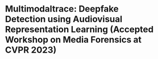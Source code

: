 # Multimodaltrace: Deepfake Detection using Audiovisual Representation Learning (Accepted Workshop on Media Forensics at CVPR 2023)

